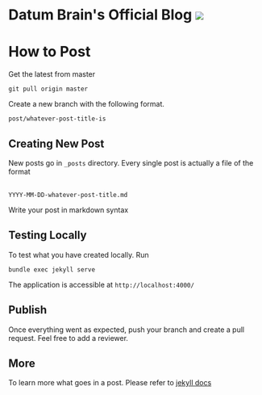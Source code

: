 # Datum Brain's Official Blog ![](https://travis-ci.com/datumbrain/datumbrain.github.io.svg?branch=master)

# How to Post

Get the latest from master
```
git pull origin master
```

Create a new branch with the following format.

```
post/whatever-post-title-is
```

## Creating New Post

New posts go in `_posts` directory. Every single post is actually a file of the format<br><br>

```
YYYY-MM-DD-whatever-post-title.md
```

Write your post in markdown syntax

## Testing Locally

To test what you have created locally. Run <br>

```
bundle exec jekyll serve
```

The application is accessible at `http://localhost:4000/`

## Publish

Once everything went as expected, push your branch and create a pull request. Feel free to add a reviewer.

## More

To learn more what goes in a post. Please refer to [jekyll docs](https://jekyllrb.com/docs/)
